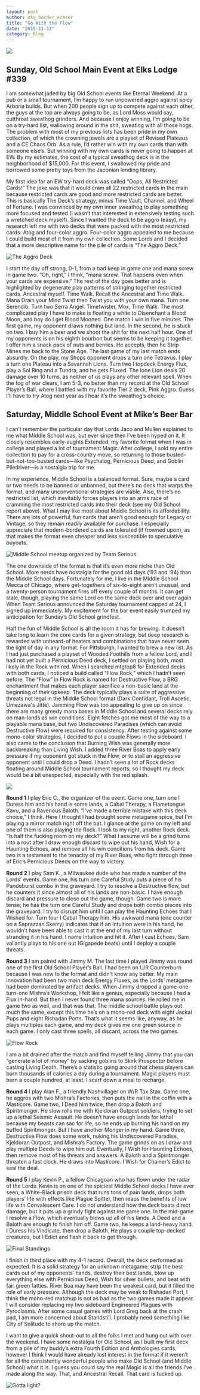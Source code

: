 ```yaml
---
layout: post
author: mtg_border_eraser
title: "Go With the Flow"
date: "2019-11-13"
category: Blog
---
```


![](/assets/images/banners/destructive-flow.jpg)

## Sunday, Old School Main Event at Elks Lodge #339

I am somewhat jaded by big Old School events like Eternal Weekend. At a pub or a small tournament, I’m happy to run unpowered aggro against spicy Arboria builds. But when 200 people sign up to compete against each other, the guys at the top are always going to be, as Lord Moss would say, cutthroat sweathog grinders. And because I enjoy winning, I’m going to be on a try-hard list, wallowing around in the shit, sweating with all those hogs. The problem with most of my previous lists has been pride in my own collection, of which the crowning jewels are a playset of Revised Plateaus and a CE Chaos Orb. As a rule, I’d rather win with my own cards than with someone else’s. But winning with my own cards is never going to happen at EW. By my estimates, the cost of a typical sweathog deck is in the neighborhood of $15,000. For this event, I swallowed my pride and borrowed some pretty toys from the Jaconian lending library.

My first idea for an EW try-hard deck was called “Oops, All Restricted Cards!” The joke was that it would cram all 22 restricted cards in the main because restricted cards are good and more restricted cards are better. This is basically The Deck’s strategy, minus Time Vault, Channel, and Wheel of Fortune. I was convinced by my own inner sweathog to play something more focused and tested (I wasn’t that interested in extensively testing such a wretched deck myself). Since I wanted the deck to be aggro (easy), my research left me with two decks that were packed with the most restricted cards: Atog and four-color aggro. Four-color aggro appealed to me because I could build most of it from my own collection. Some Lords and I decided that a more descriptive name for the pile of cards is “The Aggro Deck.”

![*The Aggro Deck*](/assets/images/2019/11/LorienOldSchoolDeck.jpg)

I start the day off strong, 0-1, from a bad keep in game one and mana screw in game two. “Oh, right,” I think, “mana screw. That happens even when your cards are expensive.” The rest of the day goes better and is highlighted by degenerate play patterns of stringing together restricted cards. Ancestral myself. Time Walk. Recall the Ancestral and Time Walk. Mana Drain your Mind Twist then Twist you with your own mana. Turn one Serendib. Turn two Serra Angel. Timetwister, Mox, Time Walk. The most complicated play I have to make is floating a white to Disenchant a Blood Moon, and boy do I get Blood Mooned. One match I win in five minutes. The first game, my opponent draws nothing but land. In the second, he is stuck on two. I buy him a beer and we shoot the shit for the next half hour. One of my opponents is on his eighth bourbon but seems to be keeping it together. I offer him a snack pack of nuts and berries. He accepts, then he Strip Mines me back to the Stone Age. The last game of my last match ends absurdly. On the play, my Shops opponent drops a turn one Tetravus. I play a turn one Plateau into a Savannah Lions. Turn two I topdeck Energy Flux, play a Sol Ring and a Tundra, and he gets Fluxed. The lone Lion deals 20 damage over 10 turns, as neither of us plays any other relevant spell. When the fog of war clears, I am 5-3, no better than my record at the Old School Player’s Ball, where I battled with my favorite Tier 2 deck, Pink Aggro. Guess I’ll have to try Atog next year as I hear it’s the sweathog’s choice.

## Saturday, Middle School Event at Mike’s Beer Bar

I can’t remember the particular day that Lords Jaco and Mullen explained to me what Middle School was, but ever since then I’ve been hyped on it. It closely resembles early-aughts Extended, my favorite format when I was in college and played a lot of tournament Magic. After college, I sold my entire collection to pay for a cross-country move, so returning to those busted-but-not-too-busted cards—like Psychatog, Pernicious Deed, and Goblin Piledriver—is a nostalgia trip for me.

In my experience, Middle School is a balanced format. Sure, maybe a card or two needs to be banned or unbanned, but there’s no deck that warps the format, and many unconventional strategies are viable. Also, there’s no restricted list, which inevitably forces players into an arms race of cramming the most restricted cards into their deck (see my Old School report above). What I may like most about Middle School is its affordability. There are lots of powerful, fun cards that aren’t good enough for Legacy or Vintage, so they remain readily available for purchase. I especially appreciate that modern-bordered cards are tolerated (if frowned upon), as that makes the format even cheaper and less susceptible to speculative buyouts.

![*Middle School meetup organized by Team Serious*](/assets/images/2019/11/TSI-MS-meetup.jpg)

The one downside of the format is that it’s even more niche than Old School. More nerds have nostalgia for the good old days (‘93 and ‘94) than the Middle School days. Fortunately for me, I live in the Middle School Mecca of Chicago, where get-togethers of six-to-eight aren’t unusual, and a twenty-person tournament fires off every couple of months. It can get stale, though, playing the same Lord on the same deck over and over again When Team Serious announced the Saturday tournament capped at 24, I signed up immediately. My excitement for the bar event easily trumped my anticipation for Sunday’s Old School grindfest.

Half the fun of Middle School is all the room it has for brewing. It doesn’t take long to learn the core cards for a given strategy, but deep research is rewarded with unheard-of heaters and combinations that have never seen the light of day in any format. For Pittsburgh, I wanted to brew a new list. As I had just purchased a playset of Wooded Foothills from a fellow Lord, and I had not yet built a Pernicious Deed deck, I settled on playing both, most likely in the Rock with red. When I searched mtgtop8 for Extended decks with both cards, I noticed a build called “Flow Rock,” which I hadn’t seen before. The “Flow” in Flow Rock is named for Destructive Flow, a BRG enchantment that makes each player sacrifice a non-basic land at the beginning of their upkeep. The deck typically plays a suite of aggressive threats not legal in the Middle School format (Dark Confidant, Troll Ascetic, Umezawa's Jitte). Jamming Flow was too appealing to give up on since there are many greedy mana bases in Middle School and several decks rely on man-lands as win conditions. Eight fetches got me most of the way to a playable mana base, but two Undiscovered Paradises (which can avoid Destructive Flow) were required for consistency. After testing against some mono-color strategies, I decided to put a couple Flows in the sideboard. I also came to the conclusion that Burning Wish was generally more backbreaking than Living Wish. I added three River Boas to apply early pressure if my opponent got stuck in the Flow, or to stall an aggressive opponent until I could drop a Deed. I hadn’t seen a lot of Rock decks floating around Middle School tournament reports, so I thought my deck would be a bit unexpected, especially with the red splash.

![](/assets/images/2019/11/Destructive-Flow.png)

**Round 1**
I play Eric C., the organizer of the event. Game one, turn one I Duress him and his hand is some lands, a Cabal Therapy, a Flametongue Kavu, and a Ravenous Baloth. “I've made a terrible mistake with this deck choice,” I think. Here I thought I had brought some metagame spice, but I'm playing a mirror match right off the bat. I glance at the game on my left and one of them is also playing the Rock. I look to my right, another Rock deck. “Is half the fucking room on my deck?” What I assume will be a grind turns into a rout after I draw enough discard to wipe out his hand, Wish for a Haunting Echoes, and remove all his win conditions from his deck. Game two is a testament to the tenacity of my River Boas, who fight through three of Eric’s Pernicious Deeds on the way to victory.

**Round 2**
I play Sam K., a Milwaukee dude who has made a number of the Lords’ events. Game one, his turn one Careful Study puts a piece of his Pandeburst combo in the graveyard. I try to resolve a Destructive flow, but he counters it since almost all of his lands are non-basic. I have enough discard and pressure to close out the game, though. Game two is more tense; he has the turn one Careful Study and drops both combo pieces into the graveyard. I try to disrupt him until I can play the Haunting Echoes that I Wished for. Turn four I Cabal Therapy him. His awkward mana (one counter on a Saprazzan Skerry) indicates that if an Intuition were in his hand, he wouldn’t have been able to cast it at the end of my last turn without stranding it in his hand. I name Intuition and hit it. After I cast Echoes, Sam valiantly plays to his one out (Gigapede beats) until I deploy a couple threats.

**Round 3**
I am paired with Jimmy M. The last time I played Jimmy was round one of the first Old School Player’s Ball. I had been on U/R Counterburn because I was new to the format and didn't know any better. My main innovation had been two main deck Energy Fluxes, as the Lords’ metagame had been dominated by artifact decks. When Jimmy dropped a game-one-turn-one Mishra’s Workshop, I felt like a genius, especially because I had a Flux in-hand. But then I never found three mana sources. He rolled me in game two as well, and that was that. The middle school battle plays out much the same, except this time he’s on a mono-red deck with eight Jackal Pups and eight Rishadan Ports. That’s what it seems like, anyway, as he plays multiples each game, and my deck gives me one green source in each game. I only cast three spells, all discard, across the two games.

![*Flow Rock*](/assets/images/2019/11/LorienMiddleSchoolRock.jpg)

I am a bit drained after the match and find myself telling Jimmy that you can “generate a lot of money” by sacking goblins to Skirk Prospector before casting Living Death. There’s a statistic going around that chess players can burn thousands of calories a day during a tournament. Magic players must burn a couple hundred, at least. I scarf down a meal to recharge.

**Round 4**
I play Alan F., a friendly Nashvillager on W/R Tax Stax. Game one, he aggros with two Mishra’s Factories, then puts the nail in the coffin with a Masticore. Game two, I Deed him twice, then drop a Baloth and Spiritmonger. He slow rolls me with Kjeldoran Outpost soldiers, trying to set up a lethal Seismic Assault. He doesn’t have enough lands for lethal because my beasts can sac for life, so he ends up burning his hand on my buffed Spiritmonger. But I have another Monger in my hand. Game three, Destructive Flow does some work, nuking his Undiscovered Paradise, Kjeldoran Outpost, and Mishra’s Factory. The game grinds on as I draw and play multiple Deeds to wipe him out. Eventually, I Wish for Haunting Echoes, then remove most of his threats and answers. A Baloth and a Spiritmonger threaten a fast clock. He draws into Masticore. I Wish for Chainer’s Edict to seal the deal.

**Round 5**
I play Kevin P., a fellow Chicagoan who has flown under the radar of the Lords. Kevin is on one of the spiciest Middle School decks I have ever seen, a White-Black prison deck that runs tons of pain lands, drops both players’ life with effects like Plague Spitter, then reaps the benefits of low life with Convalescent Care. I do not understand how the deck beats direct damage, but it puts up a grindy fight against me game one. In the mid-game I resolve a Flow, which eventually blows up all of his lands. A Deed and a Baloth are enough to finish him off. Game two, he keeps a land-heavy hand. I Duress his Vindicate, then drop a Baloth. He plays a couple top-decked creatures, but I Edict and flash it back to get through.

![*Final Standings*](/assets/images/2019/11/TournamentStandingsMS-1.png)

I finish in third place with my 4-1 record. Overall, the deck performed as expected. It is a solid strategy for an unknown metagame: strip the best cards out of my opponents’ hands, destroy their best lands, blow up everything else with Pernicious Deed, Wish for silver bullets, and beat with fair green fatties. River Boa may have been the weakest card, but it filled the role of early pressure. Although the deck may be weak to Rishadan Port, I think the mono-red matchup is not as bad as the two games made it appear. I will consider replacing my two sideboard Engineered Plagues with Pyroclasms. After some casual games with Lord Greg back at the crash pad, I am more concerned about Standstill. I probably need something like City of Solitude to shore up the match.

I want to give a quick shout-out to all the folks I met and hung out with over the weekend. I have some nostalgia for Old School, as I built my first deck from a pile of my buddy’s extra Fourth Edition and Anthologies cards, however I think I would have already lost interest in the format if it weren’t for all the consistently wonderful people who make Old School (and Middle School) what it is. I guess you could say the real Magic is all the friends I’ve made along the way. That, and Ancestral Recall. That card is fucked up.

![*Gotta light?*](/assets/images/2019/11/LorienWithOrb.jpg)

